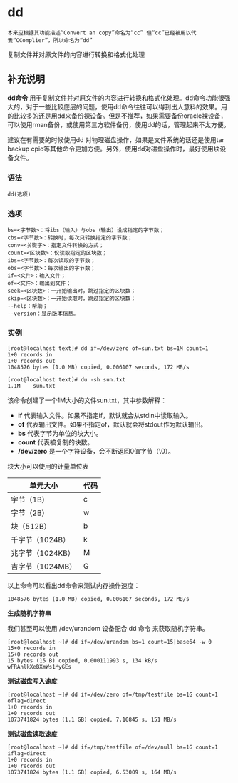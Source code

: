 dd
===
`本来应根据其功能描述“Convert an copy”命名为“cc”
但“cc”已经被用以代表“CComplier”，所以命名为“dd”`

复制文件并对原文件的内容进行转换和格式化处理

## 补充说明

**dd命令** 用于复制文件并对原文件的内容进行转换和格式化处理。dd命令功能很强大的，对于一些比较底层的问题，使用dd命令往往可以得到出人意料的效果。用的比较多的还是用dd来备份裸设备。但是不推荐，如果需要备份oracle裸设备，可以使用rman备份，或使用第三方软件备份，使用dd的话，管理起来不太方便。

建议在有需要的时候使用dd 对物理磁盘操作，如果是文件系统的话还是使用tar backup cpio等其他命令更加方便。另外，使用dd对磁盘操作时，最好使用块设备文件。

###  语法 

```shell
dd(选项)
```

###  选项 

```shell
bs=<字节数>：将ibs（输入）与obs（输出）设成指定的字节数；
cbs=<字节数>：转换时，每次只转换指定的字节数；
conv=<关键字>：指定文件转换的方式；
count=<区块数>：仅读取指定的区块数；
ibs=<字节数>：每次读取的字节数；
obs=<字节数>：每次输出的字节数；
if=<文件>：输入文件；
of=<文件>：输出到文件；
seek=<区块数>：一开始输出时，跳过指定的区块数；
skip=<区块数>：一开始读取时，跳过指定的区块数；
--help：帮助；
--version：显示版本信息。
```

###  实例 

```shell
[root@localhost text]# dd if=/dev/zero of=sun.txt bs=1M count=1
1+0 records in
1+0 records out
1048576 bytes (1.0 MB) copied, 0.006107 seconds, 172 MB/s

[root@localhost text]# du -sh sun.txt 
1.1M    sun.txt
```

该命令创建了一个1M大小的文件sun.txt，其中参数解释：

* **if**  代表输入文件。如果不指定if，默认就会从stdin中读取输入。
* **of**  代表输出文件。如果不指定of，默认就会将stdout作为默认输出。
* **bs**  代表字节为单位的块大小。
* **count**  代表被复制的块数。
* **/dev/zero**  是一个字符设备，会不断返回0值字节（\0）。

块大小可以使用的计量单位表

单元大小 | 代码
---- | ----
字节（1B）| c
字节（2B）| w
块（512B）| b
千字节（1024B） | k
兆字节（1024KB）| M
吉字节（1024MB）| G

以上命令可以看出dd命令来测试内存操作速度：

```shell
1048576 bytes (1.0 MB) copied, 0.006107 seconds, 172 MB/s
```

**生成随机字符串**

我们甚至可以使用 /dev/urandom 设备配合 dd 命令 来获取随机字符串。

```shell
[root@localhost ~]# dd if=/dev/urandom bs=1 count=15|base64 -w 0
15+0 records in
15+0 records out
15 bytes (15 B) copied, 0.000111993 s, 134 kB/s
wFRAnlkXeBXmWs1MyGEs
```



**测试磁盘写入速度**

```shell
[root@localhost ~]# dd if=/dev/zero of=/tmp/testfile bs=1G count=1 oflag=direct
1+0 records in
1+0 records out
1073741824 bytes (1.1 GB) copied, 7.10845 s, 151 MB/s
```

**测试磁盘读取速度**
```shell
[root@localhost ~]# dd if=/tmp/testfile of=/dev/null bs=1G count=1 iflag=direct
1+0 records in
1+0 records out
1073741824 bytes (1.1 GB) copied, 6.53009 s, 164 MB/s
```
